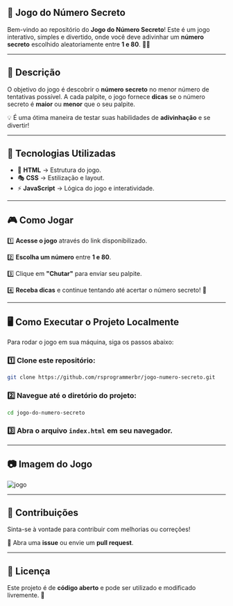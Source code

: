## **🎯 Jogo do Número Secreto**

Bem-vindo ao repositório do **Jogo do Número Secreto**! Este é um jogo interativo, simples e divertido, onde você deve adivinhar um **número secreto** escolhido aleatoriamente entre **1 e 80**. 🕵️‍♂️

---

## 📌 **Descrição**

O objetivo do jogo é descobrir o **número secreto** no menor número de tentativas possível. A cada palpite, o jogo fornece **dicas** se o número secreto é **maior** ou **menor** que o seu palpite. 

💡 É uma ótima maneira de testar suas habilidades de **adivinhação** e se divertir!

---

## 🚀 **Tecnologias Utilizadas**

- 🎨 **HTML** → Estrutura do jogo.
- 🎭 **CSS** → Estilização e layout.
- ⚡ **JavaScript** → Lógica do jogo e interatividade.

---

## 🎮 **Como Jogar**

1️⃣ **Acesse o jogo** através do link disponibilizado.

2️⃣ **Escolha um número** entre **1 e 80**.

3️⃣ Clique em **"Chutar"** para enviar seu palpite.

4️⃣ **Receba dicas** e continue tentando até acertar o número secreto! 🎉

---

## 🖥️ **Como Executar o Projeto Localmente**

Para rodar o jogo em sua máquina, siga os passos abaixo:

### 1️⃣ **Clone este repositório:**
```bash
git clone https://github.com/rsprogrammerbr/jogo-numero-secreto.git
```

### 2️⃣ **Navegue até o diretório do projeto:**
```bash
cd jogo-do-numero-secreto
```

### 3️⃣ **Abra o arquivo** `index.html` **em seu navegador.**

---

## 📷 **Imagem do Jogo**

![jogo](https://github.com/user-attachments/assets/4da3cb92-b50f-4de9-81a0-e5d543cae2b0)

---

## 🤝 **Contribuições**

Sinta-se à vontade para contribuir com melhorias ou correções! 

📌 Abra uma **issue** ou envie um **pull request**.

---

## 📜 **Licença**

Este projeto é de **código aberto** e pode ser utilizado e modificado livremente. 🚀
